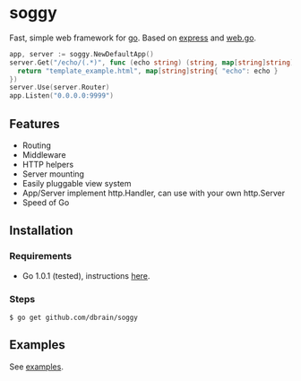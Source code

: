 # soggy
  Fast, simple web framework for [go](http://golang.org). Based on [express](https://github.com/visionmedia/express/) and [web.go](https://github.com/hoisie/web).
  
```go
app, server := soggy.NewDefaultApp()
server.Get("/echo/(.*)", func (echo string) (string, map[string]string) {
  return "template_example.html", map[string]string{ "echo": echo }
})
server.Use(server.Router)
app.Listen("0.0.0.0:9999")
```

## Features
  * Routing
  * Middleware
  * HTTP helpers
  * Server mounting
  * Easily pluggable view system
  * App/Server implement http.Handler, can use with your own http.Server
  * Speed of Go

## Installation

### Requirements
  * Go 1.0.1 (tested), instructions [here](http://golang.org/doc/install.html).

### Steps

    $ go get github.com/dbrain/soggy
    
## Examples
  See [examples](https://github.com/dbrain/soggy/tree/master/example).